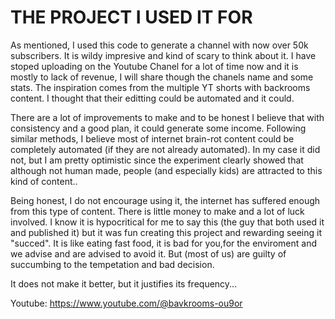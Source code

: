 # THE PROJECT I USED IT FOR

As mentioned, I used this code to generate a channel with now over 50k subscribers. It is wildy impresive and kind of scary to think about it.
I have stoped uploading on the Youtube Chanel for a lot of time now and it is mostly to lack of revenue, I will share though the chanels name and some stats.
The inspiration comes from the multiple YT shorts with backrooms content. I thought that their editting could be automated and it could.

There are a lot of improvements to make and to be honest I believe that with consistency and a good plan, it could generate some income. Following similar methods, I believe most of internet brain-rot content could be completely automated (if they are not already automated).
In my case it did not, but I am pretty optimistic since the experiment clearly showed that although not human made, people (and especially kids)
are attracted to this kind of content..

Being honest, I do not encourage using it, the internet has suffered enough from this type of content. There is little money to make and a lot of luck involved. I know it is hypocritical for me to say this (the guy that both used it and published it) but it was fun creating this project and rewarding seeing it "succed". It is like eating fast food, it is bad for you,for the enviroment and we advise and are advised to avoid it. But (most of us) are guilty of succumbing to the tempetation and bad decision. 

It does not make it better, but it justifies its frequency...


Youtube: https://www.youtube.com/@bavkrooms-ou9or